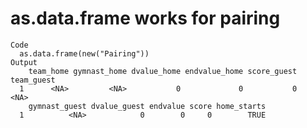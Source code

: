 # as.data.frame works for pairing

    Code
      as.data.frame(new("Pairing"))
    Output
        team_home gymnast_home dvalue_home endvalue_home score_guest team_guest
      1      <NA>         <NA>           0             0           0       <NA>
        gymnast_guest dvalue_guest endvalue score home_starts
      1          <NA>            0        0     0        TRUE


